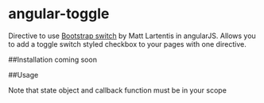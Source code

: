 angular-toggle
================

Directive to use [Bootstrap switch](http://www.larentis.eu/switch/) by Matt Lartentis in angularJS. Allows you to add a toggle switch styled checkbox to your pages with one directive.

##Installation
coming soon

##Usage
    <toggle ng-model="state" action="callback()"></toggle>

Note that state object and callback function must be in your scope
